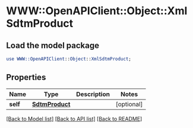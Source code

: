 # WWW::OpenAPIClient::Object::XmlSdtmProduct

## Load the model package
```perl
use WWW::OpenAPIClient::Object::XmlSdtmProduct;
```

## Properties
Name | Type | Description | Notes
------------ | ------------- | ------------- | -------------
**self** | [**SdtmProduct**](SdtmProduct.md) |  | [optional] 

[[Back to Model list]](../README.md#documentation-for-models) [[Back to API list]](../README.md#documentation-for-api-endpoints) [[Back to README]](../README.md)


